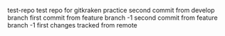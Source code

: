 test-repo
test repo for gitkraken practice
second commit from develop branch
first commit from feature branch -1
second commit from feature branch -1
first changes tracked from remote
